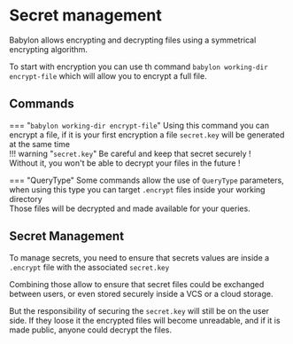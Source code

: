 # Secret management

Babylon allows encrypting and decrypting files using a symmetrical encrypting algorithm.

To start with encryption you can use th command `babylon working-dir encrypt-file` which will allow you to encrypt a full file.

## Commands 

=== "`babylon working-dir encrypt-file`"
    Using this command you can encrypt a file, if it is your first encryption a file `secret.key` will be generated at the same time  
    !!! warning "`secret.key`"
        Be careful and keep that secret securely !  
        Without it, you won't be able to decrypt your files in the future !

=== "QueryType"
    Some commands allow the use of `QueryType` parameters, when using this type you can target `.encrypt` files inside your working directory  
    Those files will be decrypted and made available for your queries.

## Secret Management

To manage secrets, you need to ensure that secrets values are inside a `.encrypt` file with the associated `secret.key`

Combining those allow to ensure that secret files could be exchanged between users, or even stored securely inside a VCS or a cloud storage.

But the responsibility of securing the `secret.key` will still be on the user side. If they loose it the encrypted files will become unreadable, and if it is made public, anyone could decrypt the files.